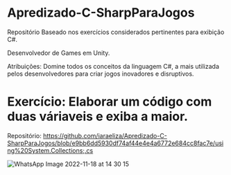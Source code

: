 # Apredizado-C-SharpParaJogos
Repositório Baseado nos exercícios considerados pertinentes para exibição C#.

Desenvolvedor de Games em Unity.

Atribuições: Domine todos os conceitos da linguagem C#, a mais utilizada pelos desenvolvedores para criar jogos inovadores e disruptivos.



# Exercício: Elaborar um código com duas váriaveis e exiba a maior.

Repositório: https://github.com/iaraeliza/Apredizado-C-SharpParaJogos/blob/e9bb6dd5930df74af44e4e4a6772e684cc8fac7e/using%20System.Collections;.cs



![WhatsApp Image 2022-11-18 at 14 30 15](https://user-images.githubusercontent.com/107582204/202773671-d8be8654-0543-45e9-8e48-32074be1698f.jpeg)
